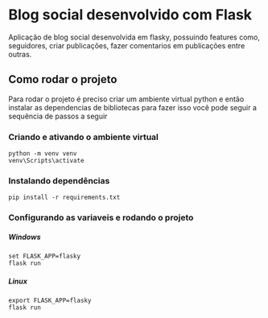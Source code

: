 # Blog social desenvolvido com Flask

Aplicação de blog social desenvolvida em flasky, possuindo features como, seguidores, criar publicações, fazer comentarios em publicações entre outras.

## Como rodar o projeto

Para rodar o projeto é preciso criar um ambiente virtual python e então instalar as dependencias de bibliotecas para fazer isso você pode seguir a sequência de passos a seguir

### Criando e ativando o ambiente virtual

    python -m venv venv
    venv\Scripts\activate

### Instalando dependências
    
    pip install -r requirements.txt

### Configurando as variaveis e rodando o projeto

##### Windows
    set FLASK_APP=flasky
    flask run

##### Linux
    export FLASK_APP=flasky
    flask run

